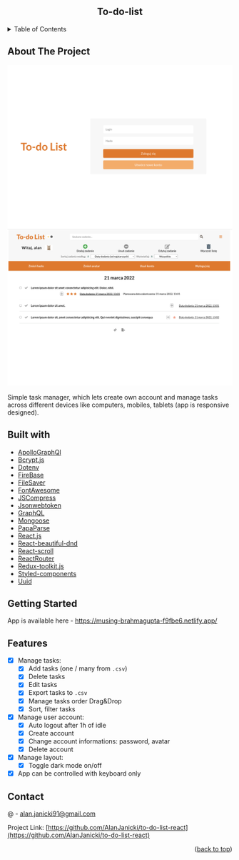 <div align="center">

<h2 align="center">To-do-list</h2>
</div>

<!-- TABLE OF CONTENTS -->
<details>
  <summary>Table of Contents</summary>
  <ol>
    <li>
      <a href="#about-the-project">About The Project</a>
    </li>
    <li><a href="#built-with">Built With</a></li>
    <li><a href="#getting-started">Getting Started</a></li>
    <li><a href="#features">Features</a></li>
    <li><a href="#contact">Contact</a></li>
  </ol>
</details>

<!-- ABOUT THE PROJECT -->

## About The Project

[![Product Name Screen Shot][product-screenshot1]](https://musing-brahmagupta-f9fbe6.netlify.app/)
[![Product Name Screen Shot][product-screenshot2]](https://musing-brahmagupta-f9fbe6.netlify.app/)

Simple task manager, which lets create own account and manage tasks across different devices like computers, mobiles, tablets (app is responsive designed).

<!-- BUILT WITH -->

## Built with

- [ApolloGraphQl](https://www.apollographql.com/)
- [Bcrypt.js](https://github.com/dcodeIO/bcrypt.js)
- [Dotenv](https://github.com/motdotla/dotenv)
- [FireBase](https://firebase.google.com/)
- [FileSaver](https://github.com/eligrey/FileSaver.js)
- [FontAwesome](https://fontawesome.com/)
- [JSCompress](https://jscompress.com/)
- [Jsonwebtoken](https://github.com/auth0/node-jsonwebtoken)
- [GraphQL](https://graphql.org/)
- [Mongoose](https://mongoosejs.com/)
- [PapaParse](https://www.papaparse.com/)
- [React.js](https://reactjs.org/)
- [React-beautiful-dnd](https://github.com/atlassian/react-beautiful-dnd)
- [React-scroll](https://github.com/fisshy/react-scroll)
- [ReactRouter](https://reactrouter.com/)
- [Redux-toolkit.js](https://redux-toolkit.js.org/)
- [Styled-components](https://styled-components.com/)
- [Uuid](https://github.com/uuidjs/uuid)

<!-- GETTING STARTED -->

## Getting Started

App is available here - https://musing-brahmagupta-f9fbe6.netlify.app/

<!-- FEATURES -->

## Features

- [x] Manage tasks:
  - [x] Add tasks (one / many from `.csv`)
  - [x] Delete tasks
  - [x] Edit tasks
  - [x] Export tasks to `.csv`
  - [x] Manage tasks order Drag&Drop
  - [x] Sort, filter tasks
- [x] Manage user account:
  - [x] Auto logout after 1h of idle
  - [x] Create account
  - [x] Change account informations: password, avatar
  - [x] Delete account
- [x] Manage layout:
  - [x] Toggle dark mode on/off
- [x] App can be controlled with keyboard only

<!-- CONTACT -->

## Contact

@ - alan.janicki91@gmail.com

Project Link: [https://github.com/AlanJanicki/to-do-list-react](https://github.com/AlanJanicki/to-do-list-react)

<p align="right">(<a href="#top">back to top</a>)</p>

[product-screenshot1]: /preview-1.png
[product-screenshot2]: /preview-2.png
